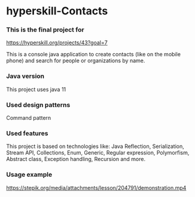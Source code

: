 # hyperskill-Contacts
### This is the final project for
https://hyperskill.org/projects/43?goal=7

This is a console java application to create contacts (like on the mobile phone) and search for people or organizations by name. 

### Java version
This project uses java 11

### Used design patterns
Command pattern

### Used features
This project is based on technologies like:
Java Reflection, 
Serialization, 
Stream API, 
Collections, 
Enum, 
Generic, 
Regular expression, 
Polymorfism, 
Abstract class, 
Exception handling,
Recursion 
and more.

### Usage example
https://stepik.org/media/attachments/lesson/204791/demonstration.mp4
